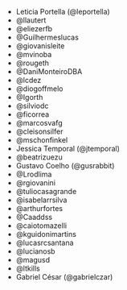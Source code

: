 
* Leticia Portella (@leportella)
* @llautert
* @eliezerfb
* @Guilhermeslucas
* @giovanisleite
* @mvinoba
* @rougeth
* @DaniMonteiroDBA
* @lcdez
* @diogoffmelo
* @Igorth
* @silviodc
* @ficorrea
* @marcosvafg
* @cleisonsilfer
* @mschonfinkel
* Jessica Temporal (@jtemporal)
* @beatrizuezu
* Gustavo Coelho (@gusrabbit)
* @Lrodlima
* @rgiovanini
* @tuliocasagrande
* @isabelarrsilva
* @arthurfortes
* @Caaddss
* @caiotomazelli
* @kguidonimartins
* @lucasrcsantana
* @lucianosb
* @magusd
* @ltkills
* Gabriel César (@gabrielczar)
